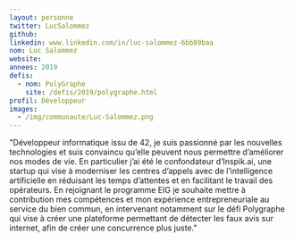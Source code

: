 ```yaml
---
layout: personne
twitter: LucSalommez
github: 
linkedin: www.linkedin.com/in/luc-salommez-6bb89baa
nom: Luc Salommez
website:
annees: 2019
defis: 
  - nom: PolyGraphe
    site: /defis/2019/polygraphe.html
profil: Développeur
images:
  - /img/communaute/Luc-Salommez.png
---
```


"Développeur informatique issu de 42, je suis passionné par les nouvelles technologies et suis convaincu qu’elle peuvent nous permettre d’améliorer nos modes de vie. En particulier j’ai été le confondateur d’Inspik.ai, une startup qui vise à moderniser les centres d’appels avec de l’intelligence artificielle en réduisant les temps d’attentes et en facilitant le travail des opérateurs.  En rejoignant le programme EIG je souhaite mettre à contribution mes compétences et mon expérience entrepreneuriale au service du bien commun, en intervenant notamment sur le défi Polygraphe qui vise à créer une plateforme permettant de détecter les faux avis sur internet, afin de créer une concurrence plus juste."

